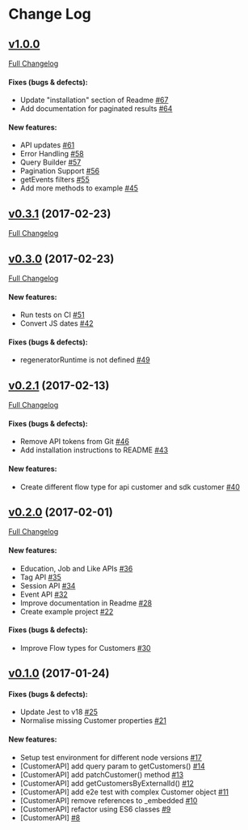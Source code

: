 #  Change Log

## [v1.0.0](https://github.com/contactlab/contacthub-sdk-nodejs/tree/v1.0.0)
[Full Changelog](https://github.com/contactlab/contacthub-sdk-nodejs/compare/v0.3.1...v1.0.0)

#### Fixes (bugs & defects):

- Update "installation" section of Readme [#67](https://github.com/contactlab/contacthub-sdk-nodejs/issues/67)
- Add documentation for paginated results [#64](https://github.com/contactlab/contacthub-sdk-nodejs/issues/64)

#### New features:

- API updates [#61](https://github.com/contactlab/contacthub-sdk-nodejs/issues/61)
- Error Handling [#58](https://github.com/contactlab/contacthub-sdk-nodejs/issues/58)
- Query Builder [#57](https://github.com/contactlab/contacthub-sdk-nodejs/issues/57)
- Pagination Support [#56](https://github.com/contactlab/contacthub-sdk-nodejs/issues/56)
- getEvents filters [#55](https://github.com/contactlab/contacthub-sdk-nodejs/issues/55)
- Add more methods to example [#45](https://github.com/contactlab/contacthub-sdk-nodejs/issues/45)

## [v0.3.1](https://github.com/contactlab/contacthub-sdk-nodejs/tree/v0.3.1) (2017-02-23)
[Full Changelog](https://github.com/contactlab/contacthub-sdk-nodejs/compare/v0.3.0...v0.3.1)

## [v0.3.0](https://github.com/contactlab/contacthub-sdk-nodejs/tree/v0.3.0) (2017-02-23)
[Full Changelog](https://github.com/contactlab/contacthub-sdk-nodejs/compare/v0.2.1...v0.3.0)

#### New features:

- Run tests on CI [#51](https://github.com/contactlab/contacthub-sdk-nodejs/issues/51)
- Convert JS dates [#42](https://github.com/contactlab/contacthub-sdk-nodejs/issues/42)

#### Fixes (bugs & defects):

- regeneratorRuntime is not defined [#49](https://github.com/contactlab/contacthub-sdk-nodejs/issues/49)

## [v0.2.1](https://github.com/contactlab/contacthub-sdk-nodejs/tree/v0.2.1) (2017-02-13)
[Full Changelog](https://github.com/contactlab/contacthub-sdk-nodejs/compare/v0.2.0...v0.2.1)

#### Fixes (bugs & defects):

- Remove API tokens from Git [#46](https://github.com/contactlab/contacthub-sdk-nodejs/issues/46)
- Add installation instructions to README [#43](https://github.com/contactlab/contacthub-sdk-nodejs/issues/43)

#### New features:

- Create different flow type for api customer and sdk customer [#40](https://github.com/contactlab/contacthub-sdk-nodejs/issues/40)

## [v0.2.0](https://github.com/contactlab/contacthub-sdk-nodejs/tree/v0.2.0) (2017-02-01)
[Full Changelog](https://github.com/contactlab/contacthub-sdk-nodejs/compare/v0.1.0...v0.2.0)

#### New features:

- Education, Job and Like APIs [#36](https://github.com/contactlab/contacthub-sdk-nodejs/issues/36)
- Tag API [#35](https://github.com/contactlab/contacthub-sdk-nodejs/issues/35)
- Session API [#34](https://github.com/contactlab/contacthub-sdk-nodejs/issues/34)
- Event API [#32](https://github.com/contactlab/contacthub-sdk-nodejs/issues/32)
- Improve documentation in Readme [#28](https://github.com/contactlab/contacthub-sdk-nodejs/issues/28)
- Create example project [#22](https://github.com/contactlab/contacthub-sdk-nodejs/issues/22)

#### Fixes (bugs & defects):

- Improve Flow types for Customers [#30](https://github.com/contactlab/contacthub-sdk-nodejs/issues/30)

## [v0.1.0](https://github.com/contactlab/contacthub-sdk-nodejs/tree/v0.1.0) (2017-01-24)


#### Fixes (bugs & defects):

- Update Jest to v18 [#25](https://github.com/contactlab/contacthub-sdk-nodejs/issues/25)
- Normalise missing Customer properties [#21](https://github.com/contactlab/contacthub-sdk-nodejs/issues/21)

#### New features:

- Setup test environment for different node versions [#17](https://github.com/contactlab/contacthub-sdk-nodejs/issues/17)
- [CustomerAPI] add query param to getCustomers() [#14](https://github.com/contactlab/contacthub-sdk-nodejs/issues/14)
- [CustomerAPI] add patchCustomer() method [#13](https://github.com/contactlab/contacthub-sdk-nodejs/issues/13)
- [CustomerAPI] add getCustomersByExternalId() [#12](https://github.com/contactlab/contacthub-sdk-nodejs/issues/12)
- [CustomerAPI] add e2e test with complex Customer object [#11](https://github.com/contactlab/contacthub-sdk-nodejs/issues/11)
- [CustomerAPI] remove references to _embedded [#10](https://github.com/contactlab/contacthub-sdk-nodejs/issues/10)
- [CustomerAPI] refactor using ES6 classes [#9](https://github.com/contactlab/contacthub-sdk-nodejs/issues/9)
- [CustomerAPI] [#8](https://github.com/contactlab/contacthub-sdk-nodejs/issues/8)
